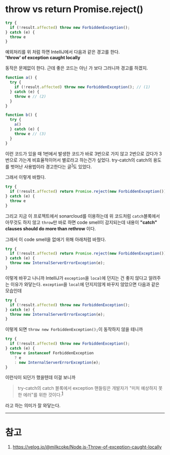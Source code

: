 # throw vs return Promise.reject()

```ts
try {
  if (!result.affected) throw new ForbiddenException();
} catch (e) {
  throw e
}
```

예외처리를 위 처럼 하면 IntelliJ에서 다음과 같은 경고를 한다.  
**'throw' of exception caught locally**

동작은 문제없이 한다. 근데 좋은 코드는 아닌 가 보다 그러니까 경고를 하겠지.

```ts
function a() {
  try {
    if (!result.affected) throw new ForbiddenException(); // (1)
  } catch (e) {
    throw e // (2)
  }
}

function b() {
  try {
    a()
  } catch (e) {
    throw e // (3)
  }
}
```

이런 코드가 있을 때 1번에서 발생한 코드가 바로 3번으로 가지 않고 2번으로 갔다가 3번으로 가는게 비효율적이어서 별로라고 하는건가 싶었다.
try-catch의 catch의 용도를 벗어난 사용법이라 경고한다는
글<sup>[1]</sup>도 있었다.

그래서 이렇게 바꿨다.

```ts
try {
  if (!result.affected) return Promise.reject(new ForbiddenException());
} catch (e) {
  throw e
}
```

그리고 지금 이 프로젝트에서 sonarcloud를 이용하는데 위 코드처럼 `catch`블록에서 아무것도 하지 않고 `throw`만 바로 하면 code smell이 감지되는데 내용이 **"catch" clauses
should do more than rethrow** 이다.

그래서 이 code smell을 없애기 위해 아래처럼 바꿨다.

```ts
try {
  if (!result.affected) return Promise.reject(new ForbiddenException());
} catch (e) {
  throw new InternalServerErrorException(e);
}
```

이렇게 바꾸고 나니까 IntelliJ가 `exception`을 `local`에 던지는 건 좋지 않다고 알려주는 이유가 와닿는다.
`exception`을 `local`에 던지지않게 바꾸지 않았으면 다음과 같은 모습인데

```ts
try {
  if (!result.affected) throw new ForbiddenException();
} catch (e) {
  throw new InternalServerErrorException(e);
}
```

이렇게 되면 `throw new ForbiddenException();`이 동작하지 않을 테니까

```ts
try {
  if (!result.affected) throw new ForbiddenException();
} catch (e) {
  throw e instanceof ForbiddenException
    ? e
    : new InternalServerErrorException(e);
}
```

이런식이 되던가 했을텐데 이걸 보니까

> try-catch의 catch 블록에서 exception 핸들링은 개발자가 "미처 예상하지 못한 에러"를 위한 것이다.<sup>[1]</sup>

라고 하는 의미가 잘 와닿는다.


---

# 참고

1) https://velog.io/@milkcoke/Node.js-Throw-of-exception-caught-locally

[1]: https://velog.io/@milkcoke/Node.js-Throw-of-exception-caught-locally



